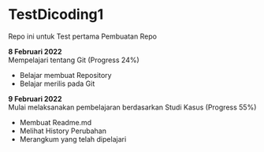 # TestDicoding1
Repo ini untuk Test pertama Pembuatan Repo

**8 Februari 2022**  
Mempelajari tentang Git (Progress 24%)

* Belajar membuat Repository 
* Belajar merilis pada Git

**9 Februari 2022**  
Mulai melaksanakan pembelajaran berdasarkan Studi Kasus (Progress 55%)

* Membuat Readme.md
* Melihat History Perubahan
* Merangkum yang telah dipelajari

